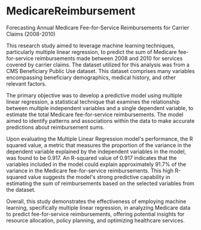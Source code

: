 # MedicareReimbursement

Forecasting Annual Medicare Fee-for-Service Reimbursements for Carrier Claims (2008-2010)

This research study aimed to leverage machine learning techniques, particularly multiple linear regression, to predict the sum of Medicare fee-for-service reimbursements made between 2008 and 2010 for services covered by carrier claims. The dataset utilized for this analysis was from a CMS Beneficiary Public Use dataset. This dataset comprises many variables encompassing beneficiary demographics, medical history, and other relevant factors.

The primary objective was to develop a predictive model using multiple linear regression, a statistical technique that examines the relationship between multiple independent variables and a single dependent variable, to estimate the total Medicare fee-for-service reimbursements. The model aimed to identify patterns and associations within the data to make accurate predictions about reimbursement sums.

Upon evaluating the Multiple Linear Regression model's performance, the R squared value, a metric that measures the proportion of the variance in the dependent variable explained by the independent variables in the model, was found to be 0.917. An R-squared value of 0.917 indicates that the variables included in the model could explain approximately 91.7% of the variance in the Medicare fee-for-service reimbursements. This high R-squared value suggests the model's strong predictive capability in estimating the sum of reimbursements based on the selected variables from the dataset.

Overall, this study demonstrates the effectiveness of employing machine learning, specifically multiple linear regression, in analyzing Medicare data to predict fee-for-service reimbursements, offering potential insights for resource allocation, policy planning, and optimizing healthcare services.
